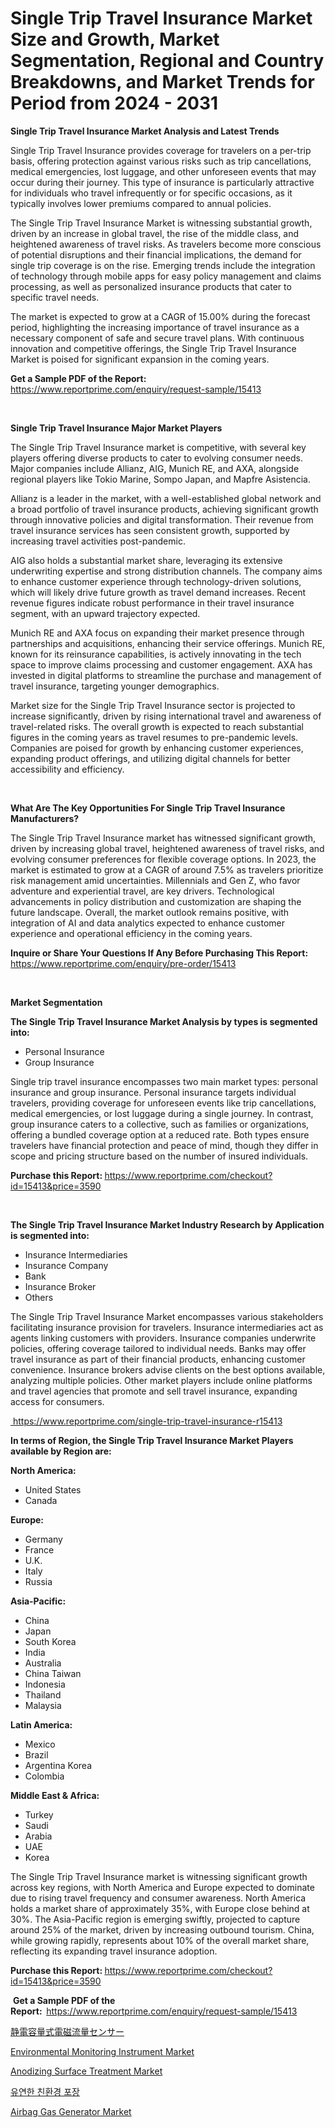 <p><h1>Single Trip Travel Insurance Market Size and Growth, Market Segmentation, Regional and Country Breakdowns, and Market Trends for Period from 2024 -  2031</h1></p><p><strong>Single Trip Travel Insurance Market Analysis and Latest Trends</strong></p>
<p><p>Single Trip Travel Insurance provides coverage for travelers on a per-trip basis, offering protection against various risks such as trip cancellations, medical emergencies, lost luggage, and other unforeseen events that may occur during their journey. This type of insurance is particularly attractive for individuals who travel infrequently or for specific occasions, as it typically involves lower premiums compared to annual policies.</p><p>The Single Trip Travel Insurance Market is witnessing substantial growth, driven by an increase in global travel, the rise of the middle class, and heightened awareness of travel risks. As travelers become more conscious of potential disruptions and their financial implications, the demand for single trip coverage is on the rise. Emerging trends include the integration of technology through mobile apps for easy policy management and claims processing, as well as personalized insurance products that cater to specific travel needs.</p><p>The market is expected to grow at a CAGR of 15.00% during the forecast period, highlighting the increasing importance of travel insurance as a necessary component of safe and secure travel plans. With continuous innovation and competitive offerings, the Single Trip Travel Insurance Market is poised for significant expansion in the coming years.</p></p>
<p><strong>Get a Sample PDF of the Report:&nbsp;</strong> <a href="https://www.reportprime.com/enquiry/request-sample/15413">https://www.reportprime.com/enquiry/request-sample/15413</a></p>
<p>&nbsp;</p>
<p><strong>Single Trip Travel Insurance Major Market Players</strong></p>
<p><p>The Single Trip Travel Insurance market is competitive, with several key players offering diverse products to cater to evolving consumer needs. Major companies include Allianz, AIG, Munich RE, and AXA, alongside regional players like Tokio Marine, Sompo Japan, and Mapfre Asistencia.</p><p>Allianz is a leader in the market, with a well-established global network and a broad portfolio of travel insurance products, achieving significant growth through innovative policies and digital transformation. Their revenue from travel insurance services has seen consistent growth, supported by increasing travel activities post-pandemic.</p><p>AIG also holds a substantial market share, leveraging its extensive underwriting expertise and strong distribution channels. The company aims to enhance customer experience through technology-driven solutions, which will likely drive future growth as travel demand increases. Recent revenue figures indicate robust performance in their travel insurance segment, with an upward trajectory expected.</p><p>Munich RE and AXA focus on expanding their market presence through partnerships and acquisitions, enhancing their service offerings. Munich RE, known for its reinsurance capabilities, is actively innovating in the tech space to improve claims processing and customer engagement. AXA has invested in digital platforms to streamline the purchase and management of travel insurance, targeting younger demographics.</p><p>Market size for the Single Trip Travel Insurance sector is projected to increase significantly, driven by rising international travel and awareness of travel-related risks. The overall growth is expected to reach substantial figures in the coming years as travel resumes to pre-pandemic levels. Companies are poised for growth by enhancing customer experiences, expanding product offerings, and utilizing digital channels for better accessibility and efficiency.</p></p>
<p>&nbsp;</p>
<p><strong>What Are The Key Opportunities For Single Trip Travel Insurance Manufacturers?</strong></p>
<p><p>The Single Trip Travel Insurance market has witnessed significant growth, driven by increasing global travel, heightened awareness of travel risks, and evolving consumer preferences for flexible coverage options. In 2023, the market is estimated to grow at a CAGR of around 7.5% as travelers prioritize risk management amid uncertainties. Millennials and Gen Z, who favor adventure and experiential travel, are key drivers. Technological advancements in policy distribution and customization are shaping the future landscape. Overall, the market outlook remains positive, with integration of AI and data analytics expected to enhance customer experience and operational efficiency in the coming years.</p></p>
<p><strong>Inquire or Share Your Questions If Any Before Purchasing This Report:</strong> <a href="https://www.reportprime.com/enquiry/pre-order/15413">https://www.reportprime.com/enquiry/pre-order/15413</a></p>
<p>&nbsp;</p>
<p><strong>Market Segmentation</strong></p>
<p><strong>The Single Trip Travel Insurance Market Analysis by types is segmented into:</strong></p>
<p><ul><li>Personal Insurance</li><li>Group Insurance</li></ul></p>
<p><p>Single trip travel insurance encompasses two main market types: personal insurance and group insurance. Personal insurance targets individual travelers, providing coverage for unforeseen events like trip cancellations, medical emergencies, or lost luggage during a single journey. In contrast, group insurance caters to a collective, such as families or organizations, offering a bundled coverage option at a reduced rate. Both types ensure travelers have financial protection and peace of mind, though they differ in scope and pricing structure based on the number of insured individuals.</p></p>
<p><strong>Purchase this Report:&nbsp;</strong><a href="https://www.reportprime.com/checkout?id=15413&price=3590">https://www.reportprime.com/checkout?id=15413&price=3590</a></p>
<p>&nbsp;</p>
<p><strong>The Single Trip Travel Insurance Market Industry Research by Application is segmented into:</strong></p>
<p><ul><li>Insurance Intermediaries</li><li>Insurance Company</li><li>Bank</li><li>Insurance Broker</li><li>Others</li></ul></p>
<p><p>The Single Trip Travel Insurance Market encompasses various stakeholders facilitating insurance provision for travelers. Insurance intermediaries act as agents linking customers with providers. Insurance companies underwrite policies, offering coverage tailored to individual needs. Banks may offer travel insurance as part of their financial products, enhancing customer convenience. Insurance brokers advise clients on the best options available, analyzing multiple policies. Other market players include online platforms and travel agencies that promote and sell travel insurance, expanding access for consumers.</p></p>
<p><a href="https://www.reportprime.com/single-trip-travel-insurance-r15413">&nbsp;https://www.reportprime.com/single-trip-travel-insurance-r15413</a></p>
<p><strong>In terms of Region, the Single Trip Travel Insurance Market Players available by Region are:</strong></p>
<p>
    <p> <strong> North America: </strong>
        <ul>
            <li>United States</li>
            <li>Canada</li>
        </ul>
        </p> 
    <p> <strong> Europe: </strong>
        <ul>
            <li>Germany</li>
            <li>France</li>
            <li>U.K.</li>
            <li>Italy</li>
            <li>Russia</li>
        </ul>
        </p> 
    <p> <strong> Asia-Pacific: </strong>
        <ul>
            <li>China</li>
            <li>Japan</li>
            <li>South Korea</li>
            <li>India</li>
            <li>Australia</li>
            <li>China Taiwan</li>
            <li>Indonesia</li>
            <li>Thailand</li>
            <li>Malaysia</li>
        </ul>
        </p> 
    <p> <strong> Latin America: </strong>
        <ul>
            <li>Mexico</li>
            <li>Brazil</li>
            <li>Argentina Korea</li>
            <li>Colombia</li>
        </ul>
        </p> 
    <p> <strong> Middle East & Africa: </strong>
        <ul>
            <li>Turkey</li>
            <li>Saudi</li>
            <li>Arabia</li>
            <li>UAE</li>
            <li>Korea</li>
        </ul>
    </p>
    </p>
<p><p>The Single Trip Travel Insurance market is witnessing significant growth across key regions, with North America and Europe expected to dominate due to rising travel frequency and consumer awareness. North America holds a market share of approximately 35%, with Europe close behind at 30%. The Asia-Pacific region is emerging swiftly, projected to capture around 25% of the market, driven by increasing outbound tourism. China, while growing rapidly, represents about 10% of the overall market share, reflecting its expanding travel insurance adoption.</p></p>
<p><strong>Purchase this Report: </strong><a href="https://www.reportprime.com/checkout?id=15413&price=3590">https://www.reportprime.com/checkout?id=15413&price=3590</a></p>
<p>&nbsp;<strong>Get a Sample PDF of the Report:&nbsp;&nbsp;</strong><a href="https://www.reportprime.com/enquiry/request-sample/15413">https://www.reportprime.com/enquiry/request-sample/15413</a></p>
<p><strong></strong></p>
<p><p><a href="https://medium.com/@chellamarie1962/capacitive-electromagnetic-flow-sensors-81a558845967">静電容量式電磁流量センサー</a></p><p><a href="https://www.linkedin.com/pulse/environmental-monitoring-instrument-market-size-type-44cjc?trackingId=BgVT%2BSlgQKm%2B%2Fj1ckIoIUQ%3D%3D">Environmental Monitoring Instrument Market</a></p><p><a href="https://medium.com/@kathydiaz655/the-anodizing-surface-treatment-industry-analysis-report-offers-a-comprehensive-and-current-2b53c2f6a1f1">Anodizing Surface Treatment Market</a></p><p><a href="https://medium.com/@laurance99/%EC%84%B8%EA%B3%84-flexible-green-packaging-market-%EC%9D%80-2024%EC%97%90%EC%84%9C-2031%EB%A1%9C-%EC%97%B0%ED%8F%89%EA%B7%A0-%EC%A6%9D%EA%B0%80%EC%9C%A8%EC%9D%84-%EB%B3%B4%EC%9D%BC-%EA%B2%83%EC%9C%BC%EB%A1%9C-%EC%98%88%EC%83%81%EB%90%A9%EB%8B%88%EB%8B%A4-2aa984cbe9a7">유연한 친환경 포장</a></p><p><a href="https://medium.com/@diengw5_68119/the-market-for-airbag-gas-generator-market-is-examined-in-this-report-along-with-the-factors-d1a1656c254c">Airbag Gas Generator Market</a></p></p>